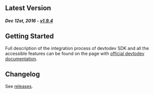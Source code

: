 Latest Version 
--------------
##### _Dec 12st, 2016_ - [v1.9.4](https://github.com/devtodev-analytics/ios-sdk/releases/latest)

Getting Started
---------------
Full description of the integration process of devtodev SDK and all the accessible features can be found on the page with [official devtodev documentation](https://www.devtodev.com/help/4).

Changelog
---------
See [releases](https://github.com/devtodev-analytics/ios-sdk/releases).
